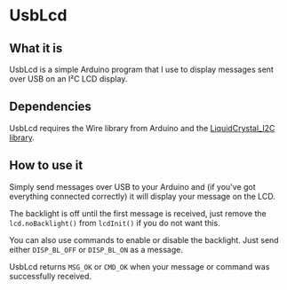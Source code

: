 # UsbLcd

## What it is

UsbLcd is a simple Arduino program that I use to display messages sent over USB on an I²C LCD display.

## Dependencies

UsbLcd requires the Wire library from Arduino and the [LiquidCrystal_I2C library](https://www.arduinolibraries.info/libraries/liquid-crystal-i2-c).

## How to use it

Simply send messages over USB to your Arduino and (if you've got everything connected correctly) it will display your message on the LCD.

The backlight is off until the first message is received, just remove the `lcd.noBacklight()` from `lcdInit()` if you do not want this.

You can also use commands to enable or disable the backlight. Just send either `DISP_BL_OFF` or `DISP_BL_ON` as a message.

UsbLcd returns `MSG_OK` or `CMD_OK` when your message or command was successfully received.